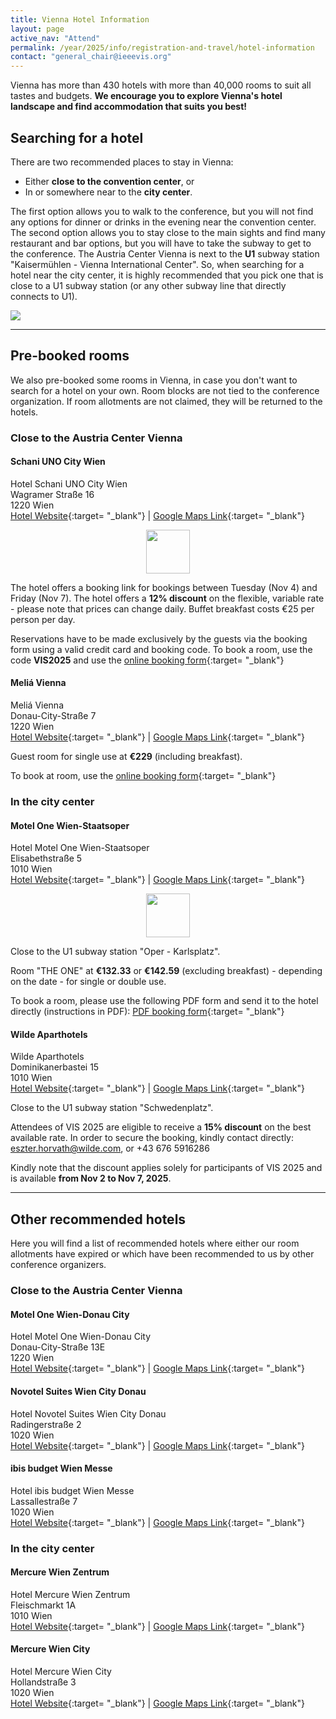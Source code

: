 ```yaml
---
title: Vienna Hotel Information
layout: page
active_nav: "Attend"
permalink: /year/2025/info/registration-and-travel/hotel-information
contact: "general_chair@ieeevis.org"
---
```


Vienna has more than 430 hotels with more than 40,000 rooms to suit all tastes and budgets.
**We encourage you to explore Vienna's hotel landscape and find accommodation that suits you best!**

<!-- ---------------------------------------------------------------------------------- -->
## Searching for a hotel

There are two recommended places to stay in Vienna:
* Either **close to the convention center**, or
* In or somewhere near to the **city center**.

The first option allows you to walk to the conference, but you will not find any options for dinner or drinks in the evening near the convention center.
The second option allows you to stay close to the main sights and find many restaurant and bar options, but you will have to take the subway to get to the conference.
The Austria Center Vienna is next to the **U1** subway station "Kaisermühlen - Vienna International Center".
So, when searching for a hotel near the city center, it is highly recommended that you pick one that is close to a U1 subway station (or any other subway line that directly connects to U1).

<p>
  <img src="/year/2025/assets/venue-and-travel/vienna-locations.jpg" />
</p>

<hr />


<!-- ---------------------------------------------------------------------------------- -->
## Pre-booked rooms

We also pre-booked some rooms in Vienna, in case you don't want to search for a hotel on your own.
Room blocks are not tied to the conference organization. If room allotments are not claimed, they will be returned to the hotels.

<!-- ---------------------------------------------------------------------------------- -->
### Close to the Austria Center Vienna

#### Schani UNO City Wien
Hotel Schani UNO City Wien<br />
Wagramer Straße 16<br />
1220 Wien<br />
[Hotel Website](https://www.schanihotels.com/hotels/hotel-schani-uno-city){:target= "_blank"} | [Google Maps Link](https://maps.app.goo.gl/wVQBiCgmrRzKJdFU9){:target= "_blank"}

<p style="text-align:center;">
  <img src="/year/2025/assets/venue-and-travel/green_hotel.png" height="70" />
</p>

The hotel offers a booking link for bookings between Tuesday (Nov 4) and Friday (Nov 7).
The hotel offers a **12% discount** on the flexible, variable rate - please note that prices can change daily.
Buffet breakfast costs €25 per person per day.

Reservations have to be made exclusively by the guests via the booking form using a valid credit card and booking code.
To book a room, use the code **VIS2025** and use the [online booking form](https://my.schanihotels.com/search/offers?PROMO_CODE=VIS2025&ADULTS=1&CHILDREN=&ARRIVAL=2025-11-04&DEPARTURE=2025-11-07&PROPERTY_IDS=VIEUNO){:target= "_blank"}

#### Meliá Vienna
Meliá Vienna<br />
Donau-City-Straße 7<br />
1220 Wien<br />
[Hotel Website](https://www.melia.com/de/hotels/osterreich/wien/melia-vienna){:target= "_blank"} | [Google Maps Link](https://maps.app.goo.gl/68Nfdf8j9RY1ogeDA){:target= "_blank"}

Guest room for single use at **€229** (including breakfast).

To book at room, use the [online booking form](https://events.melia.com/en/events/melia-vienna/IEEE-Computer-Society-2025){:target= "_blank"}


<!-- ---------------------------------------------------------------------------------- -->
### In the city center

#### Motel One Wien-Staatsoper
Hotel Motel One Wien-Staatsoper<br />
Elisabethstraße 5<br />
1010 Wien<br />
[Hotel Website](https://www.motel-one.com/de/hotels/wien/hotel-wien-staatsoper){:target= "_blank"} | [Google Maps Link](https://maps.app.goo.gl/iDm9FCG9EB8SiZ789){:target= "_blank"}

<p style="text-align:center;">
  <img src="/year/2025/assets/venue-and-travel/green_hotel.png" height="70" />
</p>

Close to the U1 subway station "Oper - Karlsplatz".

Room "THE ONE" at **€132.33** or **€142.59** (excluding breakfast) - depending on the date - for single or double use.

To book a room, please use the following PDF form and send it to the hotel directly (instructions in PDF):
[PDF booking form](/year/2025/assets/venue-and-travel/MotelOne_Abrufformular.pdf){:target= "_blank"}


#### Wilde Aparthotels
Wilde Aparthotels<br />
Dominikanerbastei 15<br />
1010 Wien<br />
[Hotel Website](https://www.wilde.com/vienna){:target= "_blank"} | [Google Maps Link](https://maps.app.goo.gl/4f3NF9oJpPCNdtzx7){:target= "_blank"}

Close to the U1 subway station "Schwedenplatz".

Attendees of VIS 2025 are eligible to receive a **15% discount** on the best available rate.
In order to secure the booking, kindly contact directly: [eszter.horvath@wilde.com](mailto:eszter.horvath@wilde.com), or +43 676 5916286

Kindly note that the discount applies solely for participants of VIS 2025 and is available **from Nov 2 to Nov 7, 2025**.

<hr />

<!-- ---------------------------------------------------------------------------------- -->
## Other recommended hotels

Here you will find a list of recommended hotels where either our room allotments have expired or which have been recommended to us by other conference organizers.

<!-- ---------------------------------------------------------------------------------- -->
### Close to the Austria Center Vienna

#### Motel One Wien-Donau City
Hotel Motel One Wien-Donau City<br />
Donau-City-Straße 13E<br />
1220 Wien<br />
[Hotel Website](https://www.motel-one.com/de/hotels/wien/hotel-wien-donau-city/){:target= "_blank"} | [Google Maps Link](https://maps.app.goo.gl/GcioFZZg8MrkgGVBA){:target= "_blank"}

#### Novotel Suites Wien City Donau
Hotel Novotel Suites Wien City Donau<br />
Radingerstraße 2<br />
1020 Wien<br />
[Hotel Website](https://all.accor.com/hotel/3720/index.en.shtml){:target= "_blank"} | [Google Maps Link](https://maps.app.goo.gl/9bcXTM7NYM7U1KYX9){:target= "_blank"}

#### ibis budget Wien Messe
Hotel ibis budget Wien Messe<br />
Lassallestraße 7<br />
1020 Wien<br />
[Hotel Website](https://all.accor.com/hotel/7098/index.en.shtml){:target= "_blank"} | [Google Maps Link](https://maps.app.goo.gl/xfGXPg8619acpU65A){:target= "_blank"}


<!-- ---------------------------------------------------------------------------------- -->
### In the city center

#### Mercure Wien Zentrum
Hotel Mercure Wien Zentrum<br />
Fleischmarkt 1A<br />
1010 Wien<br />
[Hotel Website](https://all.accor.com/hotel/0781/index.en.shtml){:target= "_blank"} | [Google Maps Link](https://maps.app.goo.gl/VgPjJWineBMpaK3WA){:target= "_blank"}

#### Mercure Wien City
Hotel Mercure Wien City<br />
Hollandstraße 3<br />
1020 Wien<br />
[Hotel Website](https://all.accor.com/hotel/1568/index.en.shtml){:target= "_blank"} | [Google Maps Link](https://maps.app.goo.gl/MAhg5FoUzBsLHP677){:target= "_blank"}
